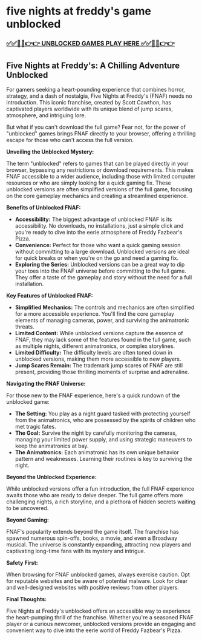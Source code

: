 # five nights at freddy's game unblocked

### [✅✅🔴🔴👉👉 UNBLOCKED GAMES PLAY HERE ✅✅🔴🔴👉👉](https://topstoryindia.com)

## Five Nights at Freddy's: A Chilling Adventure Unblocked

For gamers seeking a heart-pounding experience that combines horror, strategy, and a dash of nostalgia, Five Nights at Freddy's (FNAF) needs no introduction. This iconic franchise, created by Scott Cawthon, has captivated players worldwide with its unique blend of jump scares, atmosphere, and intriguing lore. 

But what if you can't download the full game? Fear not, for the power of "unblocked" games brings FNAF directly to your browser, offering a thrilling escape for those who can't access the full version.

**Unveiling the Unblocked Mystery:**

The term "unblocked" refers to games that can be played directly in your browser, bypassing any restrictions or download requirements. This makes FNAF accessible to a wider audience, including those with limited computer resources or who are simply looking for a quick gaming fix. These unblocked versions are often simplified versions of the full game, focusing on the core gameplay mechanics and creating a streamlined experience.

**Benefits of Unblocked FNAF:**

- **Accessibility:** The biggest advantage of unblocked FNAF is its accessibility. No downloads, no installations, just a simple click and you're ready to dive into the eerie atmosphere of Freddy Fazbear's Pizza.
- **Convenience:** Perfect for those who want a quick gaming session without committing to a large download. Unblocked versions are ideal for quick breaks or when you're on the go and need a gaming fix.
- **Exploring the Series:** Unblocked versions can be a great way to dip your toes into the FNAF universe before committing to the full game. They offer a taste of the gameplay and story without the need for a full installation.

**Key Features of Unblocked FNAF:**

- **Simplified Mechanics:** The controls and mechanics are often simplified for a more accessible experience. You'll find the core gameplay elements of managing cameras, power, and surviving the animatronic threats.
- **Limited Content:**  While unblocked versions capture the essence of FNAF, they may lack some of the features found in the full game, such as multiple nights, different animatronics, or complex storylines.
- **Limited Difficulty:** The difficulty levels are often toned down in unblocked versions, making them more accessible to new players.
- **Jump Scares Remain:** The trademark jump scares of FNAF are still present, providing those thrilling moments of surprise and adrenaline.

**Navigating the FNAF Universe:**

For those new to the FNAF experience, here's a quick rundown of the unblocked game:

* **The Setting:** You play as a night guard tasked with protecting yourself from the animatronics, who are possessed by the spirits of children who met tragic fates.
* **The Goal:**  Survive the night by carefully monitoring the cameras, managing your limited power supply, and using strategic maneuvers to keep the animatronics at bay.
* **The Animatronics:** Each animatronic has its own unique behavior pattern and weaknesses. Learning their routines is key to surviving the night.

**Beyond the Unblocked Experience:**

While unblocked versions offer a fun introduction, the full FNAF experience awaits those who are ready to delve deeper. The full game offers more challenging nights, a rich storyline, and a plethora of hidden secrets waiting to be uncovered.

**Beyond Gaming:**

FNAF's popularity extends beyond the game itself. The franchise has spawned numerous spin-offs, books, a movie, and even a Broadway musical. The universe is constantly expanding, attracting new players and captivating long-time fans with its mystery and intrigue.

**Safety First:**

When browsing for FNAF unblocked games, always exercise caution. Opt for reputable websites and be aware of potential malware. Look for clear and well-designed websites with positive reviews from other players.

**Final Thoughts:**

Five Nights at Freddy's unblocked offers an accessible way to experience the heart-pumping thrill of the franchise. Whether you're a seasoned FNAF player or a curious newcomer, unblocked versions provide an engaging and convenient way to dive into the eerie world of Freddy Fazbear's Pizza. 
